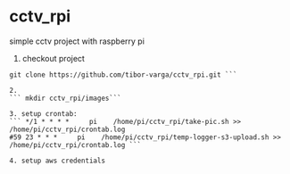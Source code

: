 # cctv_rpi
simple cctv project with raspberry pi

1. checkout project
``` cd /home/pi
git clone https://github.com/tibor-varga/cctv_rpi.git ```

2.
``` mkdir cctv_rpi/images```

3. setup crontab:
``` */1 * * * *     pi    /home/pi/cctv_rpi/take-pic.sh >> /home/pi/cctv_rpi/crontab.log 
#59 23 * * *     pi    /home/pi/cctv_rpi/temp-logger-s3-upload.sh >> /home/pi/cctv_rpi/crontab.log ```

4. setup aws credentials


